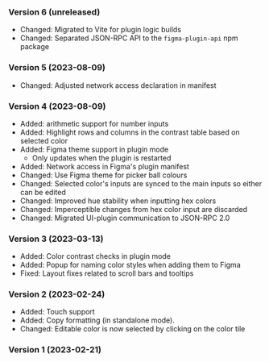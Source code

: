 ### Version 6 (unreleased)

- Changed: Migrated to Vite for plugin logic builds
- Changed: Separated JSON-RPC API to the `figma-plugin-api` npm package

### Version 5 (2023-08-09)

- Changed: Adjusted network access declaration in manifest

### Version 4 (2023-08-09)

- Added: arithmetic support for number inputs
- Added: Highlight rows and columns in the contrast table based on selected color
- Added: Figma theme support in plugin mode
  - Only updates when the plugin is restarted
- Added: Network access in Figma's plugin manifest
- Changed: Use Figma theme for picker ball colours
- Changed: Selected color's inputs are synced to the main inputs so either can be edited
- Changed: Improved hue stability when inputting hex colors
- Changed: Imperceptible changes from hex color input are discarded
- Changed: Migrated UI-plugin communication to JSON-RPC 2.0

### Version 3 (2023-03-13)

- Added: Color contrast checks in plugin mode
- Added: Popup for naming color styles when adding them to Figma
- Fixed: Layout fixes related to scroll bars and tooltips

### Version 2 (2023-02-24)

- Added: Touch support
- Added: Copy formatting (in standalone mode).
- Changed: Editable color is now selected by clicking on the color tile

### Version 1 (2023-02-21)
